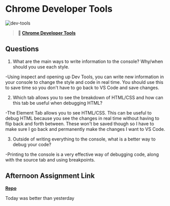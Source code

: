 # Chrome Developer Tools

![dev-tools](https://bcw.blob.core.windows.net/public/img/lesson-images/4571780153354770)

> **📖 [Chrome Developer Tools](https://codeworksacademy.com/fs-student-guide/resources/wk2/03-Chrome-Dev-Tools)**

## Questions

1. What are the main ways to write information to the console? Why/when should you use each style.

-Using inspect and opening up Dev Tools, you can write new information in your console to change the style and code in real time. You should use this to save time so you don't have to go back to VS Code and save changes.

2. Which tab allows you to see the breakdown of HTML/CSS and how can this tab be useful when debugging HTML?

-The Element Tab allows you to see HTML/CSS. This can be useful to debug HTML because you see the changes in real time without having to flip back and forth between. These won't be saved though so I have to make sure I go back and permanently make the changes I want to VS Code.

3. Outside of writing everything to the console, what is a better way to debug your code?

-Printing to the console is a very effective way of debugging code, along with the source tab and using breakpoints.

## Afternoon Assignment Link

**[Repo](https://github.com/Jakeepaulin/icecream.git)**

Today was better than yesterday
